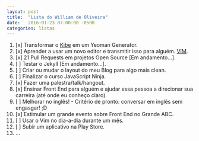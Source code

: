 ```yaml
---
layout: post
title:  "Lista do William de Oliveira"
date:   2016-01-23 07:00:00 -0500
categories: listas
---
```


1. [x] Transformar o [Kibe](https://github.com/woliveiras/kibe) em um Yeoman Generator.
1. [x] Aprender a usar um novo editor e transmitir isso para alguém. [VIM](https://github.com/woliveiras/vim-noobs).
1. [x] 21 Pull Requests em projetos Open Source [Em andamento...].
1. [ ] Testar o Jekyll  [Em andamento...].
1. [ ] Criar ou mudar o layout do meu Blog para algo mais clean.
1. [ ] Finalizar o curso JavaScript Ninja.
1. [x] Fazer uma palestra/talk/hangout.
1. [x] Ensinar Front End para alguém e ajudar essa pessoa a direcionar sua carreira (até onde eu conheço claro).
1. [ ] Melhorar no inglês! - Critério de pronto: conversar em inglês sem engasgar! ;D
1. [x] Estimular um grande evento sobre Front End no Grande ABC.
1. [ ] Usar o Vim no dia-a-dia durante um mês.
1. [ ] Subir um aplicativo na Play Store.
1. ...
